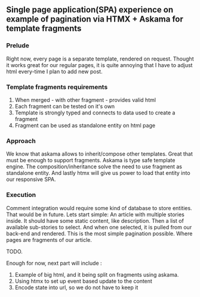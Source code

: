 ## Single page application(SPA) experience on example of pagination via HTMX + Askama for template fragments

### Prelude
Right now, every page is a separate template, rendered on request.
Thought it works great for our regular pages, 
it is quite annoying that I have to adjust html every-time I plan to add new post.

### Template fragments requirements
 1. When merged - with other fragment - provides valid html
 2. Each fragment can be tested on it's own
 3. Template is strongly typed and connects to data used to create a fragment
 4. Fragment can be used as standalone entity on html page

### Approach
We know that askama allows to inherit/compose other templates. Great that must be enough
to support fragments. Askama is type safe template engine. The composition/inheritance
solve the need to use fragment as standalone entity. And lastly htmx will give us power to 
load that entity into our responsive SPA.

### Execution
Comment integration would require some kind of database to store entities. That would be in future.
Lets start simple:
An article with multiple stories inside. It should have some static content, like description.
Then a list of available sub-stories to select. And when one selected, it is pulled from our back-end
and rendered. This is the most simple pagination possible. Where pages are fragments of our article.


TODO.

Enough for now, next part will include :
1. Example of big html, and it being split on fragments using askama.
2. Using htmx to set up event based update to the content
3. Encode state into url, so we do not have to keep it
